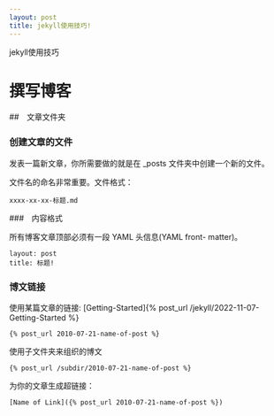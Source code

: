 ```yaml
---
layout: post
title: jekyll使用技巧!
---
```


jekyll使用技巧

# 撰写博客

##　文章文件夹

### 创建文章的文件

发表一篇新文章，你所需要做的就是在 _posts 文件夹中创建一个新的文件。

文件名的命名非常重要。文件格式：
```
xxxx-xx-xx-标题.md
```
###　内容格式

所有博客文章顶部必须有一段 YAML 头信息(YAML front- matter)。

```
layout: post
title: 标题!
```

### 博文链接

使用某篇文章的链接: [Getting-Started]{% post_url /jekyll/2022-11-07-Getting-Started %}
```
{% post_url 2010-07-21-name-of-post %}
``` 
使用子文件夹来组织的博文
```
{% post_url /subdir/2010-07-21-name-of-post %}
``` 
为你的文章生成超链接：
```
[Name of Link]({% post_url 2010-07-21-name-of-post %})
```